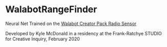 # WalabotRangeFinder

Neural Net Trained on the [Walabot Creator Pack Radio Sensor](https://walabot.com/makers)

Developed by Kyle McDonald in a residency at the Frank-Ratchye STUDIO for Creative Inquiry, February 2020
